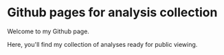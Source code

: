 # Github pages for analysis collection

Welcome to my Github page. 

Here, you'll find my collection of analyses ready for public viewing. 
